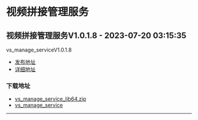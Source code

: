 # 视频拼接管理服务
## 视频拼接管理服务V1.0.1.8 - 2023-07-20 03:15:35
vs_manage_serviceV1.0.1.8
*  [发布地址](https://github.com/jadehh/VideoStitching/releases/tag/vs_manage_serviceV1.0.1.8)
*  [详细地址](https://github.com/jadehh/jadehh_file/releases/tag/vs_manage_serviceV1.0.1.8)
### 下载地址
* [vs_manage_service_lib64.zip](https://gh.ddlc.top/https://github.com/jadehh/jadehh_file/releases/download/vs_manage_serviceV1.0.1.8/vs_manage_service_lib64.zip)
* [vs_manage_service](https://gh.ddlc.top/https://github.com/jadehh/jadehh_file/releases/download/vs_manage_serviceV1.0.1.8/vs_manage_service)
----